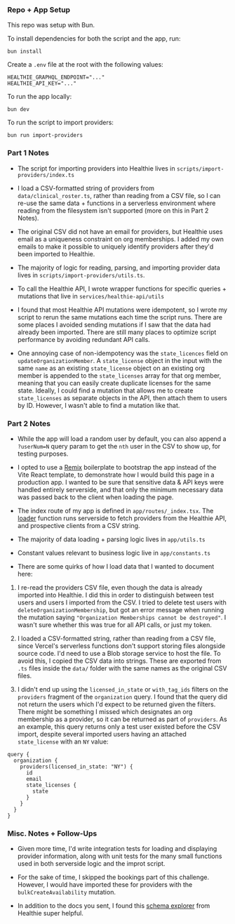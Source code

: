 ### Repo + App Setup

This repo was setup with Bun. 

To install dependencies for both the script and the app, run:

```
bun install
```

Create a `.env` file at the root with the following values:
```
HEALTHIE_GRAPHQL_ENDPOINT="..."
HEALTHIE_API_KEY="..."
```

To run the app locally:

```
bun dev
```

To run the script to import providers:

```
bun run import-providers
```

### Part 1 Notes

- The script for importing providers into Healthie lives in `scripts/import-providers/index.ts`

- I load a CSV-formatted string of providers from `data/clinical_roster.ts`, rather than reading from a CSV file, so I can re-use the same data + functions in a serverless environment where reading from the filesystem isn't supported (more on this in Part 2 Notes).

- The original CSV did not have an email for providers, but Healthie uses email as a uniqueness constraint on org memberships. I added my own emails to make it possible to uniquely identify providers after they'd been imported to Healthie.  

- The majority of logic for reading, parsing, and importing provider data lives in `scripts/import-providers/utils.ts`. 

- To call the Healthie API, I wrote wrapper functions for specific queries + mutations that live in `services/healthie-api/utils`

- I found that most Healthie API mutations were idempotent, so I wrote my script to rerun the same mutations each time the script runs. There are some places I avoided sending mutations if I saw that the data had already been imported. There are still many places to optimize script performance by avoiding redundant API calls.

- One annoying case of non-idempotency was the `state_licences` field on `updateOrganizationMember`. A `state_license` object in the input with the same `name` as an existing `state_license` object on an existing org member is appended to the `state_licenses` array for that org member, meaning that you can easily create duplicate licenses for the same state. Ideally, I could find a mutation that allows me to create `state_licenses` as separate objects in the API, then attach them to users by ID. However, I wasn't able to find a mutation like that.

### Part 2 Notes

- While the app will load a random user by default, you can also append a `?userNum=N` query param to get the `nth` user in the CSV to show up, for testing purposes. 

- I opted to use a [Remix](https://remix.run) boilerplate to bootstrap the app instead of the Vite React template, to demonstrate how I would build this page in a production app. I wanted to be sure that sensitive data & API keys were handled entirely serverside, and that only the minimum necessary data was passed back to the client when loading the page. 

- The index route of my app is defined in `app/routes/_index.tsx`. The [loader](https://remix.run/docs/en/main/discussion/data-flow#route-loader) function runs serverside to fetch providers from the Healthie API, and prospective clients from a CSV string. 

- The majority of data loading + parsing logic lives in `app/utils.ts`

- Constant values relevant to business logic live in `app/constants.ts`

- There are some quirks of how I load data that I wanted to document here:

1. I re-read the providers CSV file, even though the data is already imported into Healthie. I did this in order to distinguish between test users and users I imported from the CSV. I tried to delete test users with `deleteOrganizationMembership`, but got an error message when running the mutation saying `"Organization Memberships cannot be destroyed"`. I wasn't sure whether this was true for all API calls, or just my token.  

2. I loaded a CSV-formatted string, rather than reading from a CSV file, since Vercel's serverless functions don't support storing files alongside source code. I'd need to use a Blob storage service to host the file. To avoid this, I copied the CSV data into strings. These are exported from `.ts` files inside the `data/` folder with the same names as the original CSV files.

3. I didn't end up using the `licensed_in_state` or `with_tag_ids` filters on the `providers` fragment of the `organization` query. I found that the query did not return the users which I'd expect to be returned given the filters. There might be something I missed which designates an org membership as a provider, so it can be returned as part of `providers`. As an example, this query returns only a test user existed before the CSV import, despite several imported users having an attached `state_license` with an `NY` value:

```
query {
  organization {
    providers(licensed_in_state: "NY") {
      id
      email
      state_licenses {
        state
      }
    }
  }
}
```

### Misc. Notes + Follow-Ups

- Given more time, I'd write integration tests for loading and displaying provider information, along with unit tests for the many small functions used in both serverside logic and the improt script. 

- For the sake of time, I skipped the bookings part of this challenge. However, I would have imported these for providers with the `bulkCreateAvailability` mutation.

- In addition to the docs you sent, I found this [schema explorer](https://docs.gethealthie.com/schema/mutation.doc) from Healthie super helpful. 